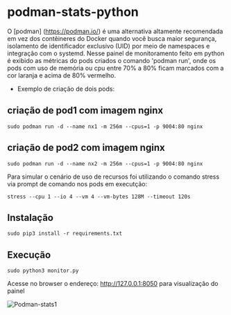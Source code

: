 # podman-stats-python
O [podman] (https://podman.io/) é uma alternativa altamente recomendada em vez dos contêineres do Docker quando você busca maior segurança, isolamento de identificador exclusivo (UID) por meio de namespaces e integração com o systemd.
Nesse painel de monitoramento feito em python é exibido as métricas do pods criados o comando 'podman run', onde os pods com uso de memória ou cpu entre 70% a 80% ficam marcados com a cor laranja e acima de 80% vermelho.
- Exemplo de criação de dois pods:
## criação de pod1 com imagem nginx
```
sudo podman run -d --name nx1 -m 256m --cpus=1 -p 9004:80 nginx
```
## criação de pod2 com imagem nginx
```
sudo podman run -d --name nx2 -m 256m --cpus=1 -p 9004:80 nginx
```
Para simular o cenário de uso de recursos foi utilizando o comando stress via prompt de comando nos pods em executção:
```
stress --cpu 1 --io 4 --vm 4 --vm-bytes 128M --timeout 120s
```
## Instalação
```
sudo pip3 install -r requirements.txt
```
## Execução
```
sudo python3 monitor.py
```
Acesse no browser o endereço: http://127.0.0.1:8050 para visualização do painel

![Podman-stats1](https://github.com/ongamss/podman-stats-python/assets/70037523/a5ed59d0-55e7-4afe-87dd-8cdd318c7119)
